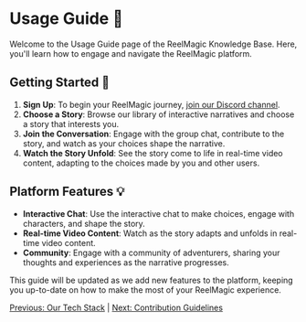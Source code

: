 # Usage Guide 🎯

Welcome to the Usage Guide page of the ReelMagic Knowledge Base. Here, you'll learn how to engage and navigate the ReelMagic platform.

## Getting Started 🚀

1. **Sign Up**: To begin your ReelMagic journey, [join our Discord channel](https://discord.com/invite/8cSdJM9SKa).
2. **Choose a Story**: Browse our library of interactive narratives and choose a story that interests you.
3. **Join the Conversation**: Engage with the group chat, contribute to the story, and watch as your choices shape the narrative.
4. **Watch the Story Unfold**: See the story come to life in real-time video content, adapting to the choices made by you and other users.

## Platform Features 💡

- **Interactive Chat**: Use the interactive chat to make choices, engage with characters, and shape the story.
- **Real-time Video Content**: Watch as the story adapts and unfolds in real-time video content.
- **Community**: Engage with a community of adventurers, sharing your thoughts and experiences as the narrative progresses.

This guide will be updated as we add new features to the platform, keeping you up-to-date on how to make the most of your ReelMagic experience.

[Previous: Our Tech Stack](https://github.com/rushtix/reelmagic/blob/main/docs/tech-stack.md) | [Next: Contribution Guidelines](https://github.com/rushtix/reelmagic/blob/main/docs/contribution-guidelines.md)

